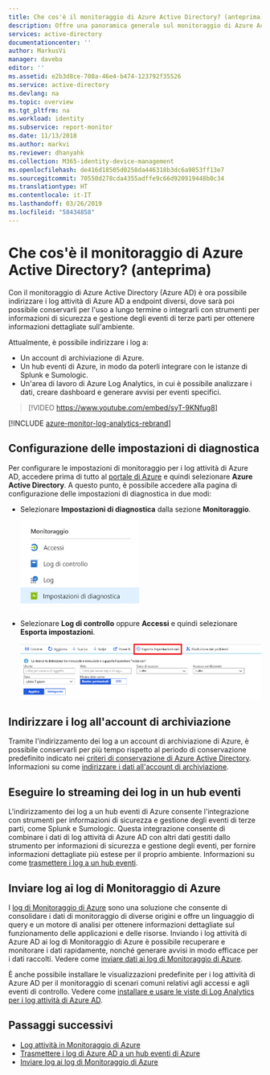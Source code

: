 ```yaml
---
title: Che cos'è il monitoraggio di Azure Active Directory? (anteprima) | Microsoft Docs
description: Offre una panoramica generale sul monitoraggio di Azure Active Directory.
services: active-directory
documentationcenter: ''
author: MarkusVi
manager: daveba
editor: ''
ms.assetid: e2b3d8ce-708a-46e4-b474-123792f35526
ms.service: active-directory
ms.devlang: na
ms.topic: overview
ms.tgt_pltfrm: na
ms.workload: identity
ms.subservice: report-monitor
ms.date: 11/13/2018
ms.author: markvi
ms.reviewer: dhanyahk
ms.collection: M365-identity-device-management
ms.openlocfilehash: de416d18505d0258da446318b3dc6a9853ff13e7
ms.sourcegitcommit: 70550d278cda4355adffe9c66d920919448b0c34
ms.translationtype: HT
ms.contentlocale: it-IT
ms.lasthandoff: 03/26/2019
ms.locfileid: "58434858"
---
```

# <a name="what-is-azure-active-directory-monitoring-preview"></a>Che cos'è il monitoraggio di Azure Active Directory? (anteprima)

Con il monitoraggio di Azure Active Directory (Azure AD) è ora possibile indirizzare i log attività di Azure AD a endpoint diversi, dove sarà poi possibile conservarli per l'uso a lungo termine o integrarli con strumenti per informazioni di sicurezza e gestione degli eventi di terze parti per ottenere informazioni dettagliate sull'ambiente.

Attualmente, è possibile indirizzare i log a:

- Un account di archiviazione di Azure.
- Un hub eventi di Azure, in modo da poterli integrare con le istanze di Splunk e Sumologic.
- Un'area di lavoro di Azure Log Analytics, in cui è possibile analizzare i dati, creare dashboard e generare avvisi per eventi specifici.

> [!VIDEO https://www.youtube.com/embed/syT-9KNfug8]

[!INCLUDE [azure-monitor-log-analytics-rebrand](../../../includes/azure-monitor-log-analytics-rebrand.md)]

## <a name="diagnostic-settings-configuration"></a>Configurazione delle impostazioni di diagnostica

Per configurare le impostazioni di monitoraggio per i log attività di Azure AD, accedere prima di tutto al [portale di Azure](https://portal.azure.com) e quindi selezionare **Azure Active Directory**. A questo punto, è possibile accedere alla pagina di configurazione delle impostazioni di diagnostica in due modi:

* Selezionare **Impostazioni di diagnostica** dalla sezione **Monitoraggio**.

    ![Impostazioni di diagnostica](./media/overview-monitoring/diagnostic-settings.png)
    
* Selezionare **Log di controllo** oppure **Accessi** e quindi selezionare **Esporta impostazioni**. 

    ![Esportazione impostazioni](./media/overview-monitoring/export-settings.png)


## <a name="route-logs-to-storage-account"></a>Indirizzare i log all'account di archiviazione

Tramite l'indirizzamento dei log a un account di archiviazione di Azure, è possibile conservarli per più tempo rispetto al periodo di conservazione predefinito indicato nei [criteri di conservazione di Azure Active Directory](reference-reports-data-retention.md). Informazioni su come [indirizzare i dati all'account di archiviazione](quickstart-azure-monitor-route-logs-to-storage-account.md).

## <a name="stream-logs-to-event-hub"></a>Eseguire lo streaming dei log in un hub eventi

L'indirizzamento dei log a un hub eventi di Azure consente l'integrazione con strumenti per informazioni di sicurezza e gestione degli eventi di terze parti, come Splunk e Sumologic. Questa integrazione consente di combinare i dati di log attività di Azure AD con altri dati gestiti dallo strumento per informazioni di sicurezza e gestione degli eventi, per fornire informazioni dettagliate più estese per il proprio ambiente. Informazioni su come [trasmettere i log a un hub eventi](tutorial-azure-monitor-stream-logs-to-event-hub.md).

## <a name="send-logs-to-azure-monitor-logs"></a>Inviare log ai log di Monitoraggio di Azure

I [log di Monitoraggio di Azure](https://docs.microsoft.com/azure/log-analytics/log-analytics-overview) sono una soluzione che consente di consolidare i dati di monitoraggio di diverse origini e offre un linguaggio di query e un motore di analisi per ottenere informazioni dettagliate sul funzionamento delle applicazioni e delle risorse. Inviando i log attività di Azure AD ai log di Monitoraggio di Azure è possibile recuperare e monitorare i dati rapidamente, nonché generare avvisi in modo efficace per i dati raccolti. Vedere come [inviare dati ai log di Monitoraggio di Azure](howto-integrate-activity-logs-with-log-analytics.md).

È anche possibile installare le visualizzazioni predefinite per i log attività di Azure AD per il monitoraggio di scenari comuni relativi agli accessi e agli eventi di controllo. Vedere come [installare e usare le viste di Log Analytics per i log attività di Azure AD](howto-install-use-log-analytics-views.md).

## <a name="next-steps"></a>Passaggi successivi

* [Log attività in Monitoraggio di Azure](concept-activity-logs-azure-monitor.md)
* [Trasmettere i log di Azure AD a un hub eventi di Azure](tutorial-azure-monitor-stream-logs-to-event-hub.md)
* [Inviare log ai log di Monitoraggio di Azure](howto-integrate-activity-logs-with-log-analytics.md)

